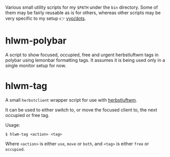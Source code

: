 Various small utility scripts for my `$PATH` under the `bin` directory. Some of
them may be fairly reusable as is for others, whereas other scripts may be very
specific to my setup 👉 [vyp/dots].

# hlwm-polybar

A script to show focused, occupied, free and urgent herbstluftwm tags in polybar
using lemonbar formatting tags. It assumes it is being used only in a single
monitor setup for now.

# hlwm-tag

A small `herbstclient` wrapper script for use with [herbstluftwm].

It can be used to either switch to, or move the focused client to, the next
occupied or free tag.

Usage:

``` shell
$ hlwm-tag <action> <tag>
```

Where `<action>` is either `use`, `move` or `both`, and `<tag>` is either
`free` or `occupied`.

[vyp/dots]: https://github.com/vyp/dots
[herbstluftwm]: http://www.herbstluftwm.org
